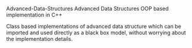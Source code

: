 Advanced-Data-Structures
Advanced Data Structures OOP based implementation in C++

Class based implementations of advanced data structure which can be imported and used directly as a black box model, without worrying about the implementation details.
